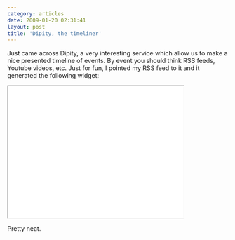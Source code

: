 ```yaml
---
category: articles
date: 2009-01-20 02:31:41
layout: post
title: 'Dipity, the timeliner'
---
```


<p>Just came across Dipity, a very interesting service which allow us to make a nice presented timeline of events. By event you should think RSS feeds, Youtube videos, etc. Just for fun, I pointed my RSS feed to it and it generated the following widget:</p>

<iframe width="400" height="300" src="//wwwdipity.com/bordalix/personal/embed_tl?"></iframe>

<p>Pretty neat.</p>
